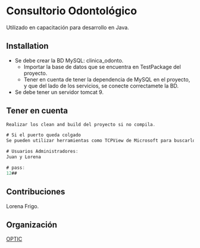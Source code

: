 # Consultorio Odontológico

Utilizado en capacitación para desarrollo en Java.

## Installation

- Se debe crear la BD MySQL: clinica_odonto.
    * Importar la base de datos que se encuentra en TestPackage del proyecto.
    * Tener en cuenta de tener la dependencia de MySQL en el proyecto, y que del lado de los servicios, se conecte correctamete la BD.
- Se debe tener un servidor tomcat 9. 


## Tener en cuenta

```java
Realizar los clean and build del proyecto si no compila.

# Si el puerto queda colgado
Se pueden utilizar herramientas como TCPView de Microsoft para buscarlo y detenerlo.

# Usuarios Administradores:
Juan y Lorena

# pass:
12##
```

## Contribuciones

Lorena Frigo.


## Organización

[OPTIC](https://optic.neuquen.gov.ar/)
